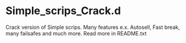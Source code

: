 # Simple_scrips_Crack.d
Crack version of Simple scrips. Many features e.x. Autosell, Fast break, many failsafes and much more. Read more in README.txt

